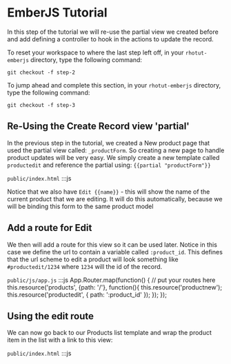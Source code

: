 # EmberJS Tutorial

In this step of the tutorial we will re-use the partial view we created before and add defining a controller to hook in the actions to update the record.

To reset your workspace to where the last step left off, in your `rhotut-emberjs` directory, type the following command:

    git checkout -f step-2


To jump ahead and complete this section, in your `rhotut-emberjs` directory, type the following command:

    git checkout -f step-3

## Re-Using the Create Record view 'partial'
In the previous step in the tutorial, we created a New product page that used the partial view called: `_productForm`. So creating a new page to handle product updates will be very easy. We simply create a new template called `productedit` and reference the partial using: `{{partial "productForm"}}` 

`public/index.html`
    :::js
    <script type="text/x-handlebars" id="productedit">
      <div class="container">
        <h2>Edit {{name}}</h2>
        {{partial "productForm"}}
      </div>
    </script>

Notice that we also have `Edit {{name}}` - this will show the name of the current product that we are editing. It will do this automatically, because we will be binding this form to the same product model

## Add a route for Edit
We then will add a route for this view so it can be used later. Notice in this case we define the url to contain a variable called `:product_id`. This defines that the url scheme to edit a product will look something like `#productedit/1234` where `1234` will the id of the record.


`public/js/app.js`
    :::js
    App.Router.map(function() {
      // put your routes here
      this.resource('products', {path: '/'}, function(){
        this.resource('productnew');
        this.resource('productedit', { path: ':product_id' });
      });
    });

## Using the edit route
We can now go back to our Products list template and wrap the product item in the list with a link to this view:

`public/index.html`
    :::js
    <script type="text/x-handlebars" data-template-name="products/index">
      <div class="container">
        <h2>Products</h2>
          {{#link-to 'productnew'}}<span class="btn btn-primary" ><i class="icon-plus-sign  icon-white" ></i>  New</span>{{/link-to}}
        
        <ul class="list-group">
          {{#each model}}

            <li class="list-group-item">
              {{#link-to 'productedit' this}}
              <span class="badge pull-left">{{qty}}</span>
              {{name}} - {{brand}}
              {{/link-to}}  
            </li>
          
          {{/each}}
        </ul>
      </div>
    </script>

Notice that the `{{link-to}}` helper function references `productedit` and also includes another parameter called `this`. The `this` will be replaced by the current model record's id from the data store.

![](https://s3.amazonaws.com/docs.tau-technologies.com/images/rhodocs-images/rhotut-emberjs/Screen+Shot+2013-11-18+at+4.16.58+PM.jpg)

If we look in the Web Inspector we will see that the `href` is now pointing to `#/1` for our first item in the list. The `1` corresponds to the id that our data store has for this record. Recall that this is coming from the `App.Product.FIXTURES` object right now.

## Binding the route to the model
Before we attempt to run this, we still have to bind the route to the model, so that the view will have a reference to a particular record. 

Add the following to:
`public/js/routes/product.js`
    :::js
    App.ProductsEditRoute = Ember.Route.extend({
      model: function(params) {
        return this.store.findBy('id',params.product_id);
        
      }
    });

Remember that the url will be appended with a parameter called `product_id` as we defined in the `App.Router` above. So when the ProductsEditRoute is called, it will retrieve the `params.product_id` and then use the `this.store.findBy()` method to get a reference to that record. This record will now be bound through the `model` object to the form.

## Adding a controller
Like with the New page, we have to add a controller for the Edit page so we can perform actions like updating the record. Open up the `public/js/controllers/product.js` and paste the following code:

`public/js/controllers/product.js`
    :::js
    App.ProducteditController = Ember.ObjectController.extend({
      actions: {
        save: function () {
          var isavailable = $('#isavailable').is(':checked');

          this.set('isavailable',isavailable);
          this.get('model').save();
          this.transitionTo('products');
        }
      }
    });

Keeping with the Ember naming conventions this controller will be for the `productedit` view and will therefore be called `ProducteditController`. 

### actions
Recall that this view is using the same partial that the ProductnewController is, therefore we have to define a `save` action to account for the user clicking on the `save button`:

`public/index.html - _productForm template` 
    :::js
    <button id="save" class="btn  btn-success" {{action "save" on="click"}} type="button">Save</button>

Since the view has a checkbox control we have to read the current value from the page using jQuery and then set the attribute using `this.set()` method. Otherwise we would just have to execute `this.get.('model').save()` method. 

You should now be able to update the models' data. Notice that when you change the name of the product, it automatically changes the `Edit {{name}}` section on the form.

![](https://s3.amazonaws.com/docs.tau-technologies.com/images/rhodocs-images/rhotut-emberjs/Screen+Shot+2013-11-18+at+4.37.40+PM.jpg)

In the next step of the tutorial, we will add delete capabilities.
